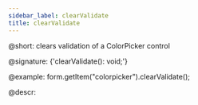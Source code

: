 ```yaml
---
sidebar_label: clearValidate
title: clearValidate
---          
```


@short: clears validation of a ColorPicker control

@signature: {'clearValidate(): void;'}



@example:
form.getItem("colorpicker").clearValidate();



@descr:



